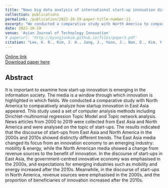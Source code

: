 ```yaml
---
title: "News big data analysis of international start-up innovation discourses through topic modelling and network analysis: comparing East Asia and North America"
collection: publications
permalink: /publication/2022-10-19-paper-title-number-11
excerpt: "We conducted a comparative study with North America to comparatively analyze how startup innovation in East Asia appeared. This study used a set of computer analysis methods including Dirichlet-multinomial regression Topic Model and Topic network analysis."
date: 2022-10-19
venue: 'Asian Journal of Technology Innovation'
# paperurl: 'http://byungjunkim.github.io/files/paper3.pdf'
citation: "Lee, K. R., Kim, J. H., Jang, J., Yoon, J., Nan, D., Kim, Y., & <b>Kim, B.</b> (2022). &quot;News big data analysis of international start-up innovation discourses through topic modelling and network analysis: comparing East Asia and North America.&quot; <i>Asian Journal of Technology Innovation</i>. 0(0), 1–23. https://doi.org/10.1080/19761597.2022.2134154"
---
```

[Online link](https://doi.org/10.1080/19761597.2022.2134154)  
[Download paper here](http://byungjunkim.github.io/files/paper11.pdf)

## Abstract
It is important to examine how start-up innovation is emerging in the information society. The media is a window through which innovation is highlighted in which fields. We conducted a comparative study with North America to comparatively analyze how startup innovation in East Asia appeared. This study used a set of computer analysis methods including Dirichlet-multinomial regression Topic Model and Topic network analysis. News articles from 2000 to 2019 were collected from East Asia and North America and were analysed on the topic of start-ups. The results indicated that the discourse of start-ups from East Asia and North America in the 2000s and 2010s showed distinctly different trends. The East Asia media changed its focus from an innovation economy to an emerging industry: mobility & energy, while the North American media showed a change from revenue sources to the benefit of innovation. In the discourse of start-ups in East Asia, the government-centred innovative economy was emphasised in the 2000s, and expectations for emerging industries such as mobility and energy increased after the 2010s. Meanwhile, in the discourse of start-ups in North America, revenue sources were emphasised in the 2000s, and the proportion of beneficiaries of innovation increased after the 2010s.